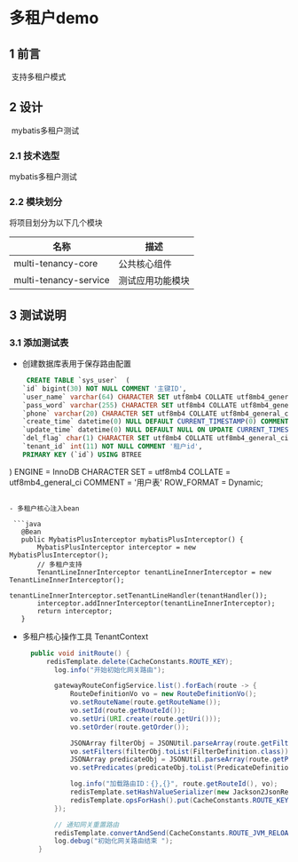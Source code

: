 # 多租户demo

## 1  前言

​	支持多租户模式

## 2 设计

​	mybatis多租户测试

### 2.1 技术选型

mybatis多租户测试

### 2.2 模块划分

将项目划分为以下几个模块

| 名称             | 描述                                                     |
| ---------------- | -------------------------------------------------------- |
| multi-tenancy-core    | 公共核心组件                         |
| multi-tenancy-service    | 测试应用功能模块                                         |

## 3 测试说明
### 3.1 添加测试表

- 创建数据库表用于保存路由配置

  ```sql
   CREATE TABLE `sys_user`  (
  `id` bigint(30) NOT NULL COMMENT '主键ID',
  `user_name` varchar(64) CHARACTER SET utf8mb4 COLLATE utf8mb4_general_ci NULL DEFAULT NULL,
  `pass_word` varchar(255) CHARACTER SET utf8mb4 COLLATE utf8mb4_general_ci NULL DEFAULT NULL,
  `phone` varchar(20) CHARACTER SET utf8mb4 COLLATE utf8mb4_general_ci NULL DEFAULT NULL,
  `create_time` datetime(0) NULL DEFAULT CURRENT_TIMESTAMP(0) COMMENT '创建时间',
  `update_time` datetime(0) NULL DEFAULT NULL ON UPDATE CURRENT_TIMESTAMP(0) COMMENT '修改时间',
  `del_flag` char(1) CHARACTER SET utf8mb4 COLLATE utf8mb4_general_ci NULL DEFAULT '0',
  `tenant_id` int(11) NOT NULL COMMENT '租户id',
  PRIMARY KEY (`id`) USING BTREE
) ENGINE = InnoDB CHARACTER SET = utf8mb4 COLLATE = utf8mb4_general_ci COMMENT = '用户表' ROW_FORMAT = Dynamic;

 ```
  
- 多租户核心注入bean

  ```java
    @Bean
    public MybatisPlusInterceptor mybatisPlusInterceptor() {
        MybatisPlusInterceptor interceptor = new MybatisPlusInterceptor();
        // 多租户支持
        TenantLineInnerInterceptor tenantLineInnerInterceptor = new TenantLineInnerInterceptor();
        tenantLineInnerInterceptor.setTenantLineHandler(tenantHandler());
        interceptor.addInnerInterceptor(tenantLineInnerInterceptor);
        return interceptor;
    }

  ```
  
- 多租户核心操作工具 TenantContext
  
  ```java
    public void initRoute() {
        redisTemplate.delete(CacheConstants.ROUTE_KEY);
          log.info("开始初始化网关路由");

          gatewayRouteConfigService.list().forEach(route -> {
              RouteDefinitionVo vo = new RouteDefinitionVo();
              vo.setRouteName(route.getRouteName());
              vo.setId(route.getRouteId());
              vo.setUri(URI.create(route.getUri()));
              vo.setOrder(route.getOrder());
  
              JSONArray filterObj = JSONUtil.parseArray(route.getFilters());
              vo.setFilters(filterObj.toList(FilterDefinition.class));
              JSONArray predicateObj = JSONUtil.parseArray(route.getPredicates());
              vo.setPredicates(predicateObj.toList(PredicateDefinition.class));
  
              log.info("加载路由ID：{},{}", route.getRouteId(), vo);
              redisTemplate.setHashValueSerializer(new Jackson2JsonRedisSerializer<>(RouteDefinitionVo.class));
              redisTemplate.opsForHash().put(CacheConstants.ROUTE_KEY, route.getRouteId(), vo);
          });
  
          // 通知网关重置路由
          redisTemplate.convertAndSend(CacheConstants.ROUTE_JVM_RELOAD_TOPIC, "路由信息,网关缓存更新");
          log.debug("初始化网关路由结束 ");
      }
  ```








